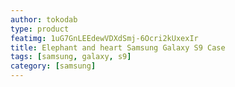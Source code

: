 ```yaml
---
author: tokodab
type: product
featimg: 1uG7GnLEEdewVDXdSmj-6Ocri2kUxexIr
title: Elephant and heart Samsung Galaxy S9 Case
tags: [samsung, galaxy, s9]
category: [samsung]
---
```

